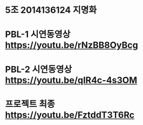# 5조 2014136124 지명화
# PBL-1 시연동영상 https://youtu.be/rNzBB8OyBcg
# PBL-2 시연동영상 https://youtu.be/qIR4c-4s3OM
# 프로젝트 최종 https://youtu.be/FztddT3T6Rc
